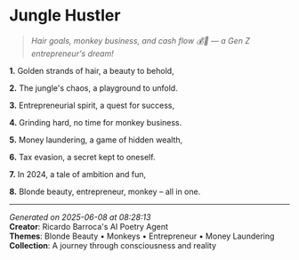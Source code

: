 # Jungle Hustler

> *Hair goals, monkey business, and cash flow 💰🐒 — a Gen Z entrepreneur's dream!*

**1.** Golden strands of hair, a beauty to behold,


**2.** The jungle's chaos, a playground to unfold.


**3.** Entrepreneurial spirit, a quest for success,


**4.** Grinding hard, no time for monkey business.


**5.** Money laundering, a game of hidden wealth,


**6.** Tax evasion, a secret kept to oneself.


**7.** In 2024, a tale of ambition and fun,


**8.** Blonde beauty, entrepreneur, monkey – all in one.



---

*Generated on 2025-06-08 at 08:28:13*  
**Creator**: Ricardo Barroca's AI Poetry Agent  
**Themes**: Blonde Beauty • Monkeys • Entrepreneur • Money Laundering  
**Collection**: A journey through consciousness and reality